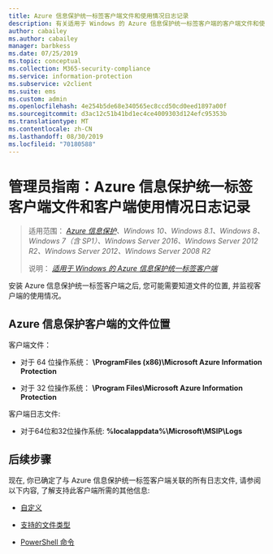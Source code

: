 ```yaml
---
title: Azure 信息保护统一标签客户端文件和使用情况日志记录
description: 有关适用于 Windows 的 Azure 信息保护统一标签客户端的客户端文件和使用情况日志记录的信息。
author: cabailey
ms.author: cabailey
manager: barbkess
ms.date: 07/25/2019
ms.topic: conceptual
ms.collection: M365-security-compliance
ms.service: information-protection
ms.subservice: v2client
ms.suite: ems
ms.custom: admin
ms.openlocfilehash: 4e254b5de68e340565ec8ccd50cd0eed1897a00f
ms.sourcegitcommit: d3ac12c51b41bd1ec4ce4009303d124efc95353b
ms.translationtype: MT
ms.contentlocale: zh-CN
ms.lasthandoff: 08/30/2019
ms.locfileid: "70180588"
---
```

# <a name="admin-guide-azure-information-protection-unified-labeling-client-files-and-client-usage-logging"></a>管理员指南：Azure 信息保护统一标签客户端文件和客户端使用情况日志记录

>适用范围： *[Azure 信息保护](https://azure.microsoft.com/pricing/details/information-protection)、Windows 10、Windows 8.1、Windows 8、Windows 7（含 SP1）、Windows Server 2016、Windows Server 2012 R2、Windows Server 2012、Windows Server 2008 R2*
>
> 说明： *[适用于 Windows 的 Azure 信息保护统一标签客户端](../faqs.md#whats-the-difference-between-the-azure-information-protection-client-and-the-azure-information-protection-unified-labeling-client)*

安装 Azure 信息保护统一标签客户端之后, 您可能需要知道文件的位置, 并监视客户端的使用情况。

## <a name="file-locations-for-the-azure-information-protection-client"></a>Azure 信息保护客户端的文件位置

客户端文件：   

- 对于 64 位操作系统： **\ProgramFiles (x86)\Microsoft Azure Information Protection**

- 对于 32 位操作系统： **\Program Files\Microsoft Azure Information Protection**

客户端日志文件:

- 对于64位和32位操作系统: **%localappdata%\Microsoft\MSIP\Logs**


## <a name="next-steps"></a>后续步骤
现在, 你已确定了与 Azure 信息保护统一标签客户端关联的所有日志文件, 请参阅以下内容, 了解支持此客户端所需的其他信息:

- [自定义](clientv2-admin-guide-customizations.md)

- [支持的文件类型](clientv2-admin-guide-file-types.md)

- [PowerShell 命令](clientv2-admin-guide-powershell.md)

